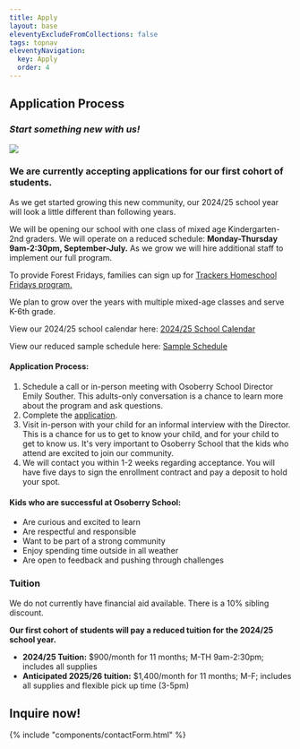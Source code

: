 ```yaml
---
title: Apply
layout: base
eleventyExcludeFromCollections: false
tags: topnav
eleventyNavigation:
  key: Apply
  order: 4
---
```

## Application Process

### *Start something new with us!*

![](/assets/uploads/dice.jpg)

### We are currently accepting applications for our first cohort of students.

As we get started growing this new community, our 2024/25 school year will look a little different than following years. 

We will be opening our school with one class of mixed age Kindergarten-2nd graders. We will operate on a reduced schedule: **Monday-Thursday 9am-2:30pm, September-July.** As we grow we will hire additional staff to implement our full program. 

To provide Forest Fridays, families can sign up for [Trackers Homeschool Fridays program. ](https://www.trackerspdx.com/youth/school-year/homeschool/trackers-outdoor-homeschool/)

We plan to grow over the years with multiple mixed-age classes and serve K-6th grade. 

View our 2024/25 school calendar here: [2024/25 School Calendar](https://drive.google.com/file/d/1e5TnkgaQXAiuSo9aCAyUcKmbgB2-nRxs/view?usp=sharing)[](https://drive.google.com/file/d/1e5TnkgaQXAiuSo9aCAyUcKmbgB2-nRxs/view?usp=sharing)

View our reduced sample schedule here: [Sample Schedule](https://docs.google.com/document/d/1X5KGSBLho11oEo-lMoekB_0DrUrY4rlRn0dC3bZ-_oo/edit?usp=sharing) [](https://drive.google.com/file/d/1e5TnkgaQXAiuSo9aCAyUcKmbgB2-nRxs/view?usp=sharing)

#### Application Process:

1. Schedule a call or in-person meeting with Osoberry School Director Emily Souther. This adults-only conversation is a chance to learn more about the program and ask questions.
2. Complete the [application](https://forms.gle/YPW8pkDc4gxgxHMx8).
3. Visit in-person with your child for an informal interview with the Director. This is a chance for us to get to know your child, and for your child to get to know us. It's very important to Osoberry School that the kids who attend are excited to join our community.
4. We will contact you within 1-2 weeks regarding acceptance. You will have five days to sign the enrollment contract and pay a deposit to hold your spot.

#### Kids who are successful at Osoberry School:

* Are curious and excited to learn
* Are respectful and responsible
* Want to be part of a strong community
* Enjoy spending time outside in all weather
* Are open to feedback and pushing through challenges

### Tuition

We do not currently have financial aid available. There is a 10% sibling discount. 

**Our first cohort of students will pay a reduced tuition for the 2024/25 school year.** 

* **2024/25 Tuition:** $900/month for 11 months; M-TH 9am-2:30pm; includes all supplies
* **Anticipated 2025/26 tuition:** $1,400/month for 11 months; M-F; includes all supplies and flexible pick up time (3-5pm)

## Inquire now!

{% include "components/contactForm.html" %}
